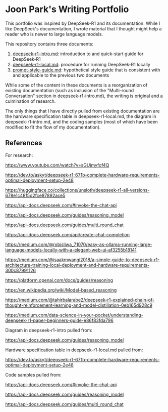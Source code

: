 # Joon Park's Writing Portfolio

This portfolio was inspired by DeepSeek-R1 and its documentation. While I like DeepSeek's documentation, I wrote material that I thought might help a reader who is newer to large language models.

This repository contains three documents:
1. [deepseek-r1-intro.md](/deepseek-r1-intro.md): introduction to and quick-start guide for DeepSeek-R1
2. [deepseek-r1-local.md](/deepseek-r1-local.md): procedure for running DeepSeek-R1 locally
3. [prompt-style-guide.md](/prompt-style-guide.md): hypothetical style guide that is consistent with and applicable to the previous two documents

While some of the content in these documents is a reorganization of existing documentation (such as inclusion of the "Multi-round Conversation" section in deepseek-r1-intro.md), the writing is original and a culmination of research.

The only things that I have directly pulled from existing documentation are the hardware specification table in deepseek-r1-local.md, the diagram in deepseek-r1-intro.md, and the coding samples (most of which have been modified to fit the flow of my documentation).

## References

For research:

https://www.youtube.com/watch?v=sGUjmyfof4Q

https://dev.to/askyt/deepseek-r1-671b-complete-hardware-requirements-optimal-deployment-setup-2e48

https://huggingface.co/collections/unsloth/deepseek-r1-all-versions-678e1c48f5d2fce87892ace5

https://api-docs.deepseek.com/#invoke-the-chat-api

https://api-docs.deepseek.com/guides/reasoning_model

https://api-docs.deepseek.com/guides/multi_round_chat

https://api-docs.deepseek.com/api/create-chat-completion

https://medium.com/@robjsliwa_71070/easy-as-ollama-running-large-language-models-locally-with-a-elegant-web-ui-af3255b18141

https://medium.com/@isaakmwangi2018/a-simple-guide-to-deepseek-r1-architecture-training-local-deployment-and-hardware-requirements-300c87991126

https://platform.openai.com/docs/guides/reasoning

https://en.wikipedia.org/wiki/Model-based_reasoning

https://medium.com/@tahirbalarabe2/deepseek-r1-explained-chain-of-thought-reinforcement-learning-and-model-distillation-0eb165d928c9

https://medium.com/data-science-in-your-pocket/understanding-deepseek-r1-paper-beginners-guide-e86f83fda796

Diagram in deepseek-r1-intro pulled from:

https://api-docs.deepseek.com/guides/reasoning_model

Hardware specification table in deepseek-r1-local.md pulled from:

https://dev.to/askyt/deepseek-r1-671b-complete-hardware-requirements-optimal-deployment-setup-2e48

Code samples pulled from:

https://api-docs.deepseek.com/#invoke-the-chat-api

https://api-docs.deepseek.com/guides/reasoning_model

https://api-docs.deepseek.com/guides/multi_round_chat
